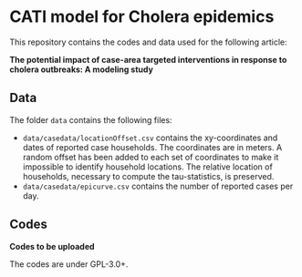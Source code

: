 # CATI model for Cholera epidemics

This repository contains the codes and data used for the following article:
 
__The potential impact of case-area targeted interventions in response to cholera outbreaks: A modeling study__

## Data

The folder `data` contains the following files:

- `data/casedata/locationOffset.csv` contains the xy-coordinates and dates of reported case households. The coordinates are in meters. A random offset has been added to each set of coordinates to make it impossible to identify household locations. The relative location of households, necessary to compute the tau-statistics, is preserved.
- `data/casedata/epicurve.csv` contains the number of reported cases per day.

## Codes

__Codes to be uploaded__

The codes are under GPL-3.0+. 

